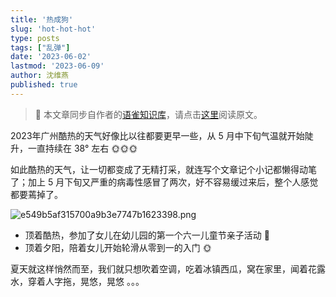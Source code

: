 ```yaml
---
title: '热成狗'
slug: 'hot-hot-hot'
type: posts
tags: ["乱弹"]
date: '2023-06-02'
lastmod: '2023-06-09'
author: 沈维燕
published: true
---
```


> 📢 本文章同步自作者的[语雀知识库](https://www.yuque.com/shenweiyan/)，请点击[这里](https://www.yuque.com/shenweiyan/mind/hot-hot-hot)阅读原文。

2023年广州酷热的天气好像比以往都要更早一些，从 5 月中下旬气温就开始陡升，一直持续在 38° 左右 🌞🌞🌞

如此酷热的天气，让一切都变成了无精打采，就连写个文章记个小记都懒得动笔了；加上 5 月下旬又严重的病毒性感冒了两次，好不容易缓过来后，整个人感觉都要蔫掉了。

![e549b5af315700a9b3e7747b1623398.png](https://cos.shenlab.cn/yuque/0/2023/png/126032/1685674745065-e1d2aafd-745b-451b-a58f-dddd5b0f3b8f.png)

- 顶着酷热，参加了女儿在幼儿园的第一个六一儿童节亲子活动 🏃
- 顶着夕阳，陪着女儿开始轮滑从零到一的入门 🌞

夏天就这样悄然而至，我们就只想吹着空调，吃着冰镇西瓜，窝在家里，闻着花露水，穿着人字拖，晃悠，晃悠 。。。
